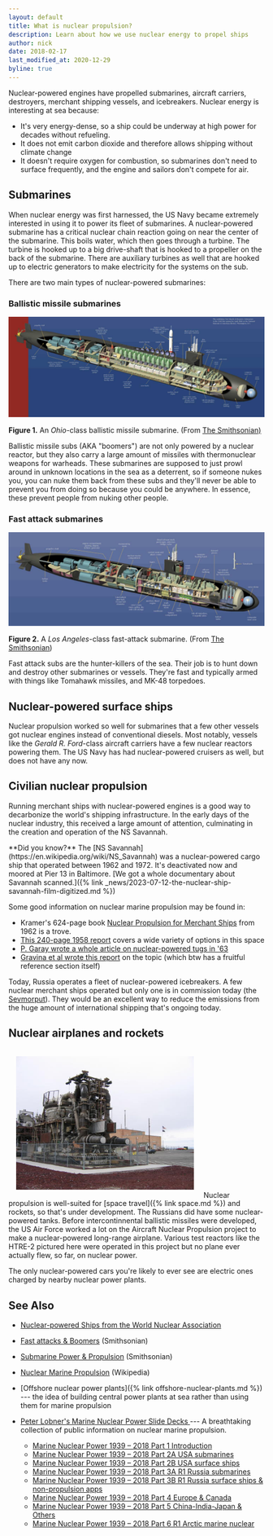 ```yaml
---
layout: default
title: What is nuclear propulsion?
description: Learn about how we use nuclear energy to propel ships
author: nick
date: 2018-02-17
last_modified_at: 2020-12-29
byline: true
---
```


<div class="row">
<div class="col-md-8" markdown="1">

Nuclear-powered engines have propelled submarines, aircraft carriers, destroyers, merchant
shipping vessels, and icebreakers. Nuclear energy is interesting at sea because:

- It's very energy-dense, so a ship could be underway at high power for decades without
  refueling.
- It does not emit carbon dioxide and therefore allows shipping without climate change
- It doesn't require oxygen for combustion, so submarines don't need to surface frequently, and
  the engine and sailors don't compete for air.

## Submarines

When nuclear energy was first harnessed, the US Navy became extremely
interested in using it to power its fleet of submarines.
A nuclear-powered submarine has a critical nuclear chain reaction going
on near the center of the submarine. This boils water, which then
goes through a turbine. The turbine is hooked up to a big drive-shaft
that is hooked to a propeller on the back of the submarine. There are
auxiliary turbines as well that are hooked up to electric generators
to make electricity for the systems on the sub.

There are two main types of nuclear-powered submarines:

### Ballistic missile submarines

<a href="/img/sub-boomer-cutaway.jpg"><img class="img img-fluid" src="/img/sub-boomer-cutaway.jpg" alt="A ballistic missile submarine cutaway from the Smithsonian"/></a>

<p class="caption"><strong>Figure 1.</strong> An <em>Ohio</em>-class ballistic missile submarine. (From <a href="http://americanhistory.si.edu/subs/const/anatomy/boomers/index.html#">The Smithsonian)</a></p>
Ballistic missile subs (AKA "boomers") are not only
powered by a nuclear reactor, but they also carry a large amount 
of missiles with thermonuclear weapons for warheads. These submarines
are supposed to just prowl around in unknown locations in the sea as a 
deterrent, so if someone nukes you, you can nuke them back from these subs
and they'll never be able to prevent you from doing so because you could
be anywhere. In essence, these prevent people from nuking other people.

### Fast attack submarines

<a href="/img/sub-fast-attack-cutaway.jpg"><img class="img img-fluid" src="/img/sub-fast-attack-cutaway.jpg" alt="A fast attack submarine cutaway from the Smithsonian."/></a>

<p class="caption"><strong>Figure 2.</strong> A <em>Los Angeles</em>-class fast-attack submarine. (From <a href="http://americanhistory.si.edu/subs/const/anatomy/attacks/index.html">The Smithsonian</a>)</p>
Fast attack subs are the hunter-killers of the sea. 
Their job is to hunt down and destroy other submarines or vessels. 
They're fast and typically armed with things like Tomahawk missiles,
and MK-48 torpedoes.

## Nuclear-powered surface ships

Nuclear propulsion worked so well for submarines that a few other
vessels got nuclear engines instead of conventional
diesels. Most notably, vessels like the _Gerald R. Ford_-class
aircraft carriers have a few nuclear reactors powering them.
The US Navy has had nuclear-powered cruisers as well, but
does not have any now.

## Civilian nuclear propulsion

Running merchant ships with nuclear-powered engines is a good way to decarbonize
the world's shipping infrastructure. In the early days of the nuclear industry, this
received a large amount of attention, culminating in the creation and operation of the NS
Savannah.

<div class="alert alert-success" role="alert" markdown="1">
**Did you know?** The [NS Savannah](https://en.wikipedia.org/wiki/NS_Savannah)
was a nuclear-powered cargo ship that operated between 1962 and 1972. It's
deactivated now and moored at Pier 13 in Baltimore.  [We got a whole documentary
about Savannah scanned.]({% link _news/2023-07-12-the-nuclear-ship-savannah-film-digitized.md %})

</div>

Some good information on nuclear marine propulsion may be found in:

- Kramer's 624-page book [Nuclear Propulsion for Merchant
  Ships](https://babel.hathitrust.org/cgi/pt?id=uiug.30112104123911&view=1up&seq=7) from
  1962 is a trove.
- [This 240-page 1958
  report](https://babel.hathitrust.org/cgi/pt?id=uc1.31822031448046&view=1up&seq=9) covers
  a wide variety of options in this space
- [P. Garay wrote a whole article on nuclear-powered tugs in
  '63](https://doi.org/10.1111/j.1559-3584.1963.tb04392.x)
- [Gravina et al wrote this
  report](https://eprints.soton.ac.uk/351357/1/CONCEPTS%2520FOR%2520A%2520MODULAR%2520NUCLEAR%2520POWERED%2520CONTAINERSHIP.pdf)
  on the topic (which btw has a fruitful reference section itself)

Today, Russia operates a fleet of nuclear-powered icebreakers. A few nuclear merchant ships
operated but only one is in commission today (the
[Sevmorput](https://en.wikipedia.org/wiki/Sevmorput)). They would be an excellent way to
reduce the emissions from the huge amount of international shipping that's ongoing today.

## Nuclear airplanes and rockets

<a href="/img/HTRE-2.jpg"><img src="/img/HTRE-2-sm.jpg" alt="The HTRE-2 test reactor hooked to jets for airplanes" class="img img-responive float-end" style="width:350px;padding:15px;"/></a>
Nuclear propulsion is well-suited for [space travel]({% link space.md %}) and rockets, so that's
under development. The Russians did have some nuclear-powered tanks.
Before intercontinnental ballistic missiles were developed, the US Air
Force worked a lot on the Aircraft Nuclear Propulsion project to make
a nuclear-powered long-range airplane. Various test reactors like the HTRE-2
pictured here were operated
in this project but no plane ever actually flew, so far, on nuclear power.

The only nuclear-powered cars you're likely to ever see are electric ones
charged by nearby nuclear power plants.

## See Also

- [Nuclear-powered Ships from the World Nuclear
  Association](https://www.world-nuclear.org/information-library/non-power-nuclear-applications/transport/nuclear-powered-ships.aspx)
- [Fast attacks & Boomers](http://americanhistory.si.edu/subs/operating/propulsion/reactor/index.html#) (Smithsonian)
- [Submarine Power & Propulsion](http://americanhistory.si.edu/subs/operating/propulsion/index.html) (Smithsonian)
- [Nuclear Marine Propulsion](https://en.wikipedia.org/wiki/Nuclear_marine_propulsion) (Wikipedia)
- [Offshore nuclear power plants]({% link offshore-nuclear-plants.md %}) ---
  the idea of building central power plants at sea rather than using them for marine
  propulsion

- [Peter Lobner's Marine Nuclear Power Slide Decks
  ](https://lynceans.org/category/nuclear-propulsion/)--- A breathtaking collection of public
  information on nuclear marine propulsion.
  - [Marine Nuclear Power 1939 – 2018 Part 1 Introduction](https://lynceans.org/wp-content/uploads/2020/12/Marine-Nuclear-Power-1939-2018_Part-1_Introduction.pdf)
  - [Marine Nuclear Power 1939 – 2018 Part 2A USA
    submarines](https://lynceans.org/wp-content/uploads/2020/02/Marine-Nuclear-Power-1939-2018_Part-2A_USA_submarines.pdf)
  - [Marine Nuclear Power 1939 – 2018 Part 2B USA surface
    ships](https://lynceans.org/wp-content/uploads/2018/07/Marine-Nuclear-Power-1939-2018_Part-2B_USA_surface-ships.pdf)
  - [Marine Nuclear Power 1939 – 2018 Part 3A R1 Russia
    submarines](https://lynceans.org/wp-content/uploads/2018/10/Marine-Nuclear-Power-1939-2018_Part-3A_R1_Russia_submarines.pdf)
  - [Marine Nuclear Power 1939 – 2018 Part 3B R1 Russia surface ships & non-propulsion apps](https://lynceans.org/wp-content/uploads/2018/10/Marine-Nuclear-Power-1939-2018_Part-3B_R1_Russia_surface-ships-non-propulsion-apps.pdf)
  - [Marine Nuclear Power 1939 – 2018 Part 4 Europe &
    Canada](https://lynceans.org/wp-content/uploads/2018/07/Marine-Nuclear-Power-1939-2018_Part-4_Europe-Canada.pdf)
  - [Marine Nuclear Power 1939 – 2018 Part 5 China-India-Japan &
    Others](https://lynceans.org/wp-content/uploads/2018/07/Marine-Nuclear-Power-1939-2018_Part-5_China-India-Japan-Others.pdf)
  - [Marine Nuclear Power 1939 – 2018 Part 6 R1 Arctic marine
    nuclear](https://lynceans.org/wp-content/uploads/2019/02/Marine-Nuclear-Power-1939-2018_Part-6-R1_Arctic-marine-nuclear.pdf)

</div> 
</div>
